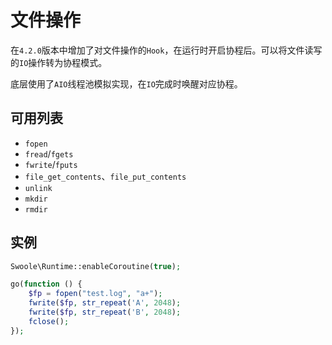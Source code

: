 # 文件操作

在`4.2.0`版本中增加了对文件操作的`Hook`，在运行时开启协程后。可以将文件读写的`IO`操作转为协程模式。

底层使用了`AIO`线程池模拟实现，在`IO`完成时唤醒对应协程。

可用列表
----
* `fopen`
* `fread`/`fgets`
* `fwrite`/`fputs`
* `file_get_contents`、`file_put_contents`
* `unlink`
* `mkdir`
* `rmdir`

实例
----
```php
Swoole\Runtime::enableCoroutine(true);

go(function () {
    $fp = fopen("test.log", "a+");
    fwrite($fp, str_repeat('A', 2048);
    fwrite($fp, str_repeat('B', 2048);
    fclose();
});
```
